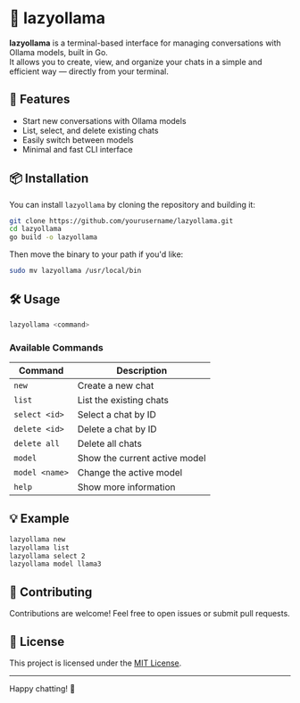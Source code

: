 # 🦙 lazyollama

**lazyollama** is a terminal-based interface for managing conversations with Ollama models, built in Go.  
It allows you to create, view, and organize your chats in a simple and efficient way — directly from your terminal.

## 🚀 Features

- Start new conversations with Ollama models
- List, select, and delete existing chats
- Easily switch between models
- Minimal and fast CLI interface

## 📦 Installation

You can install `lazyollama` by cloning the repository and building it:

```bash
git clone https://github.com/yourusername/lazyollama.git
cd lazyollama
go build -o lazyollama
```

Then move the binary to your path if you'd like:

```bash
sudo mv lazyollama /usr/local/bin
```

## 🛠 Usage

```bash
lazyollama <command>
```

### Available Commands

| Command            | Description                        |
|--------------------|------------------------------------|
| `new`              | Create a new chat                  |
| `list`             | List the existing chats            |
| `select <id>`      | Select a chat by ID                |
| `delete <id>`      | Delete a chat by ID                |
| `delete all`       | Delete all chats                   |
| `model`            | Show the current active model      |
| `model <name>`     | Change the active model            |
| `help`             | Show more information              |

## 💡 Example

```bash
lazyollama new
lazyollama list
lazyollama select 2
lazyollama model llama3
```

## 🤝 Contributing

Contributions are welcome! Feel free to open issues or submit pull requests.

## 📄 License

This project is licensed under the [MIT License](LICENSE.MIT).

---

Happy chatting! 🦙
